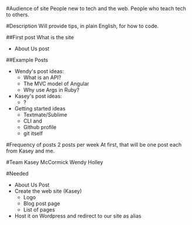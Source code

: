#Audience of site
People new to tech and the web.
People who teach tech to others.

#Description
Will provide tips, in plain English, for how to code.



##First post
What is the site

- About Us post



##Example Posts
- Wendy's post ideas:
  - What is an API?
  - The MVC model of Angular
  - Why use Args in Ruby?
- Kasey's post ideas:
  - ?
- Getting started ideas
  - Textmate/Sublime
  - CLI and 
  - Github profile
  - git itself

#Frequency of posts
2 posts per week
At first, that will be one post each from Kasey and me.

#Team
Kasey McCormick
Wendy Holley


#Needed

- About Us Post
- Create the web site (Kasey)
   - Logo
   - Blog post page
   - List of pages
- Host it on Wordpress and redirect to our site as alias
